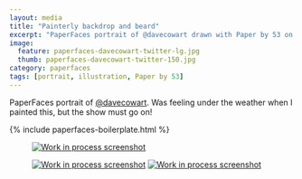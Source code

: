 ```yaml
---
layout: media
title: "Painterly backdrop and beard"
excerpt: "PaperFaces portrait of @davecowart drawn with Paper by 53 on an iPad."
image: 
  feature: paperfaces-davecowart-twitter-lg.jpg
  thumb: paperfaces-davecowart-twitter-150.jpg
category: paperfaces
tags: [portrait, illustration, Paper by 53]
---
```


PaperFaces portrait of [@davecowart](http://twitter.com/davecowart). Was feeling under the weather when I painted this, but the show must go on!

{% include paperfaces-boilerplate.html %}

<figure>
	<a href="{{ site.url }}/images/paperfaces-davecowart-process-1-lg.jpg"><img src="{{ site.url }}/images/paperfaces-davecowart-process-1-600.jpg" alt="Work in process screenshot"></a>
</figure>

<figure class="half">
	<a href="{{ site.url }}/images/paperfaces-davecowart-process-2-lg.jpg"><img src="{{ site.url }}/images/paperfaces-davecowart-process-2-600.jpg" alt="Work in process screenshot"></a>
	<a href="{{ site.url }}/images/paperfaces-davecowart-process-3-lg.jpg"><img src="{{ site.url }}/images/paperfaces-davecowart-process-3-600.jpg" alt="Work in process screenshot"></a>
</figure>